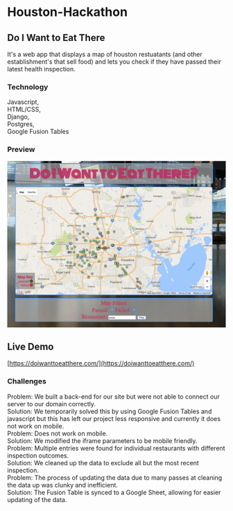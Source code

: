 # Houston-Hackathon

## Do I Want to Eat There
It's a web app that displays a map of houston restuatants (and other establishment's that sell food) and lets you check if they have passed their latest health inspection.

### Technology
Javascript,   
HTML/CSS,  
Django,  
Postgres,  
Google Fusion Tables

### Preview
![Doiwanttoeatthere.com](/preview.png)

## Live Demo
[https://doiwanttoeatthere.com/](https://doiwanttoeatthere.com/)

### Challenges
Problem: We built a back-end for our site but were not able to connect our server to our domain correctly.  
Solution: We temporarily solved this by using Google Fusion Tables and javascript but this has left our project less responsive and currently it does not work on mobile.  
Problem: Does not work on mobile.  
Solution: We modified the iframe parameters to be mobile friendly.  
Problem: Multiple entries were found for individual restaurants with different inspection outcomes.  
Solution: We cleaned up the data to exclude all but the most recent inspection.  
Problem: The process of updating the data due to many passes at cleaning the data up was clunky and inefficient.  
Solution: The Fusion Table is synced to a Google Sheet, allowing for easier updating of the data.
